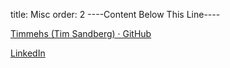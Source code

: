 title: Misc
order: 2
----Content Below This Line----

[Timmehs (Tim Sandberg) · GitHub](https://github.com/Timmehs)

[LinkedIn](https://www.linkedin.com/in/timsandberg/)